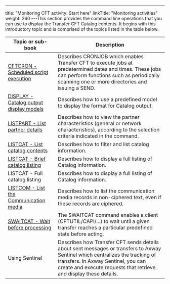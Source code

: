 ---
title: "Monitoring CFT activity:  Start here"
linkTitle: "Monitoring activities"
weight: 260
---This section provides the command line operations that you can use to display
the Transfer CFT Catalog contents. It begins with this introductory topic
and is comprised of the topics listed in the table below.


| Topic or sub-book | Description |
| --- | --- |
| [CFTCRON - Scheduled script execution](../../web_copilot_ui/flow_def_intro/cftcron) | Describes CRONJOB which enables Transfer CFT to execute jobs at predetermined dates and times. These jobs can perform functions such as periodically scanning one or more directories and issuing a SEND. |
| [DISPLAY - Catalog output display models](display_command) | Describes how to use a predefined model to display the format for Catalog output. |
| [LISTPART - List partner details](../configuring_cft_start_here/listpart_command) | Describes how to view the partner characteristics (general or network characteristics), according to the selection criteria indicated in the command. |
| [LISTCAT - List catalog contents](listcat_command) | Describes how to filter and list catalog information. |
| [LISTCAT - Brief catalog listing](brief_catalog_listing) | Describes how to display a full listing of Catalog information. |
| LISTCAT - Full catalog listing | Describes how to display a full listing of Catalog information. |
| [LISTCOM - List the Communication media](listcom_command) | Describes how to list the communication media records in non-ciphered text, even if these records are ciphered. |
| [SWAITCAT - Wait before processing](../managing_transfer_states/swaitcat_concepts) | The SWAITCAT command enables a client (CFTUTIL/CAPI/...) to wait until a given transfer reaches a particular predefined state before acting. |
| Using Sentinel | Describes how Transfer CFT sends details about sent messages or transfers to Axway Sentinel which centralizes the tracking of transfers. In Axway Sentinel, you can create and execute requests that retrieve and display these details. |


 

